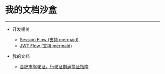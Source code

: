 # 我的文档沙盒
---

* 开发相关
    * [Session Flow (支持 mermaid)](dev/Session-Flow)
    * [JWT Flow (支持 mermaid)](dev/JWT-Flow)
    
* 我的文档
    * [合肥市驾驶证，行驶证期满换证指南](my/合肥市驾驶证，行驶证期满换证指南)
